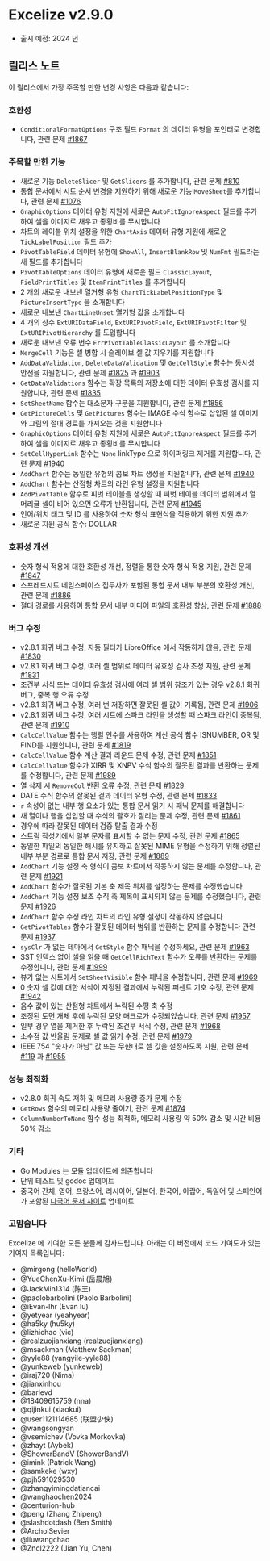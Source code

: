 # Excelize v2.9.0

* 출시 예정: 2024 년

## 릴리스 노트

이 릴리스에서 가장 주목할 만한 변경 사항은 다음과 같습니다:

### 호환성

* `ConditionalFormatOptions` 구조 필드 `Format` 의 데이터 유형을 포인터로 변경합니다, 관련 문제 [#1867](https://github.com/xuri/excelize/issues/1867)

### 주목할 만한 기능

* 새로운 기능 `DeleteSlicer` 및 `GetSlicers` 를 추가합니다, 관련 문제 [#810](https://github.com/xuri/excelize/issues/810)
* 통합 문서에서 시트 순서 변경을 지원하기 위해 새로운 기능 `MoveSheet`를 추가합니다, 관련 문제 [#1076](https://github.com/xuri/excelize/issues/1076)
* `GraphicOptions` 데이터 유형 지원에 새로운 `AutoFitIgnoreAspect` 필드를 추가하여 셀을 이미지로 채우고 종횡비를 무시합니다
* 차트의 레이블 위치 설정을 위한 `ChartAxis` 데이터 유형 지원에 새로운 `TickLabelPosition` 필드 추가
* `PivotTableField` 데이터 유형에 `ShowAll`, `InsertBlankRow` 및 `NumFmt` 필드라는 새 필드를 추가합니다
* `PivotTableOptions` 데이터 유형에 새로운 필드 `ClassicLayout`, `FieldPrintTitles` 및 `ItemPrintTitles` 를 추가합니다
* 2 개의 새로운 내보낸 열거형 유형 `ChartTickLabelPositionType` 및 `PictureInsertType` 을 소개합니다
* 새로운 내보낸 `ChartLineUnset` 열거형 값을 소개합니다
* 4 개의 상수 `ExtURIDataField`, `ExtURIPivotField`, `ExtURIPivotFilter` 및 `ExtURIPivotHierarchy` 를 도입합니다
* 새로운 내보낸 오류 변수 `ErrPivotTableClassicLayout` 를 소개합니다
* `MergeCell` 기능은 셀 병합 시 슬레이브 셀 값 지우기를 지원합니다
* `AddDataValidation`, `DeleteDataValidation` 및 `GetCellStyle` 함수는 동시성 안전을 지원합니다, 관련 문제 [#1825](https://github.com/xuri/excelize/issues/1825) 과 [#1903](https://github.com/xuri/excelize/issues/1903)
* `GetDataValidations` 함수는 확장 목록의 저장소에 대한 데이터 유효성 검사를 지원합니다, 관련 문제 [#1835](https://github.com/xuri/excelize/issues/1835)
* `SetSheetName` 함수는 대소문자 구분을 지원합니다, 관련 문제 [#1856](https://github.com/xuri/excelize/issues/1856)
* `GetPictureCells` 및 `GetPictures` 함수는 IMAGE 수식 함수로 삽입된 셀 이미지와 그림의 절대 경로를 가져오는 것을 지원합니다
* `GraphicOptions` 데이터 유형 지원에 새로운 `AutoFitIgnoreAspect` 필드를 추가하여 셀을 이미지로 채우고 종횡비를 무시합니다
* `SetCellHyperLink` 함수는 `None` linkType 으로 하이퍼링크 제거를 지원합니다, 관련 문제 [#1940](https://github.com/xuri/excelize/issues/1940)
* `AddChart` 함수는 동일한 유형의 콤보 차트 생성을 지원합니다, 관련 문제 [#1940](https://github.com/xuri/excelize/issues/1940)
* `AddChart` 함수는 산점형 차트의 라인 유형 설정을 지원합니다
* `AddPivotTable` 함수로 피벗 테이블을 생성할 때 피벗 테이블 데이터 범위에서 열 머리글 셀이 비어 있으면 오류가 반환됩니다, 관련 문제 [#1945](https://github.com/xuri/excelize/issues/1945)
* 언어/위치 태그 및 ID 를 사용하여 숫자 형식 표현식을 적용하기 위한 지원 추가
* 새로운 지원 공식 함수: DOLLAR

### 호환성 개선

* 숫자 형식 적용에 대한 호환성 개선, 정렬을 통한 숫자 형식 적용 지원, 관련 문제 [#1847](https://github.com/xuri/excelize/issues/1847)
* 스프레드시트 네임스페이스 접두사가 포함된 통합 문서 내부 부분의 호환성 개선, 관련 문제 [#1886](https://github.com/xuri/excelize/issues/1886)
* 절대 경로를 사용하여 통합 문서 내부 미디어 파일의 호환성 향상, 관련 문제 [#1888](https://github.com/xuri/excelize/issues/1888)

### 버그 수정

* v2.8.1 회귀 버그 수정, 자동 필터가 LibreOffice 에서 작동하지 않음, 관련 문제 [#1830](https://github.com/xuri/excelize/issues/1830)
* v2.8.1 회귀 버그 수정, 여러 셀 범위로 데이터 유효성 검사 조정 지원, 관련 문제 [#1831](https://github.com/xuri/excelize/issues/1831)
* 조건부 서식 또는 데이터 유효성 검사에 여러 셀 범위 참조가 있는 경우 v2.8.1 회귀 버그, 중복 행 오류 수정
* v2.8.1 회귀 버그 수정, 여러 번 저장하면 잘못된 셀 값이 기록됨, 관련 문제 [#1906](https://github.com/xuri/excelize/issues/1906)
* v2.8.1 회귀 버그 수정, 여러 시트에 스파크 라인을 생성할 때 스파크 라인이 중복됨, 관련 문제 [#1910](https://github.com/xuri/excelize/issues/1910)
* `CalcCellValue` 함수는 행렬 인수를 사용하여 계산 공식 함수 ISNUMBER, OR 및 FIND를 지원합니다, 관련 문제 [#1819](https://github.com/xuri/excelize/issues/1819)
* `CalcCellValue` 함수 계산 결과 라운드 문제 수정, 관련 문제 [#1851](https://github.com/xuri/excelize/issues/1851)
* `CalcCellValue` 함수가 XIRR 및 XNPV 수식 함수의 잘못된 결과를 반환하는 문제를 수정합니다, 관련 문제 [#1989](https://github.com/xuri/excelize/issues/1989)
* 열 삭제 시 `RemoveCol` 반환 오류 수정, 관련 문제 [#1829](https://github.com/xuri/excelize/issues/1829)
* DATE 수식 함수의 잘못된 결과 데이터 유형 수정, 관련 문제 [#1833](https://github.com/xuri/excelize/issues/1833)
* `r` 속성이 없는 내부 행 요소가 있는 통합 문서 읽기 시 패닉 문제를 해결합니다
* 새 열이나 행을 삽입할 때 수식의 괄호가 잘리는 문제 수정, 관련 문제 [#1861](https://github.com/xuri/excelize/issues/1861)
* 경우에 따라 잘못된 데이터 검증 탈출 결과 수정
* 스트림 작성기에서 일부 문자를 표시할 수 없는 문제 수정, 관련 문제 [#1865](https://github.com/xuri/excelize/issues/1865)
* 동일한 파일의 동일한 해시를 유지하고 잘못된 MIME 유형을 수정하기 위해 정렬된 내부 부분 경로로 통합 문서 저장, 관련 문제 [#1889](https://github.com/xuri/excelize/issues/1889)
* `AddChart` 기능 설정 축 형식이 콤보 차트에서 작동하지 않는 문제를 수정합니다, 관련 문제 [#1921](https://github.com/xuri/excelize/issues/1921)
* `AddChart` 함수가 잘못된 기본 축 제목 위치를 설정하는 문제를 수정했습니다
* `AddChart` 기능 설정 보조 수직 축 제목이 표시되지 않는 문제를 수정했습니다, 관련 문제 [#1926](https://github.com/xuri/excelize/issues/1926)
* `AddChart` 함수 수정 라인 차트의 라인 유형 설정이 작동하지 않습니다
* `GetPivotTables` 함수가 잘못된 데이터 범위를 반환하는 문제를 수정합니다 관련 문제 [#1937](https://github.com/xuri/excelize/issues/1937)
* `sysClr` 가 없는 테마에서 `GetStyle` 함수 패닉을 수정하세요, 관련 문제 [#1963](https://github.com/xuri/excelize/issues/1963)
* SST 인덱스 없이 셀을 읽을 때 `GetCellRichText` 함수가 오류를 반환하는 문제를 수정합니다, 관련 문제 [#1999](https://github.com/xuri/excelize/issues/1999)
* 뷰가 없는 시트에서 `SetSheetVisible` 함수 패닉을 수정합니다, 관련 문제 [#1969](https://github.com/xuri/excelize/issues/1969)
* 0 숫자 셀 값에 대한 서식이 지정된 결과에서 누락된 퍼센트 기호 수정, 관련 문제 [#1942](https://github.com/xuri/excelize/issues/1942)
* 음수 값이 있는 산점형 차트에서 누락된 수평 축 수정
* 조정된 도면 개체 후에 누락된 모양 매크로가 수정되었습니다, 관련 문제 [#1957](https://github.com/xuri/excelize/issues/1957)
* 일부 경우 열을 제거한 후 누락된 조건부 서식 수정, 관련 문제 [#1968](https://github.com/xuri/excelize/issues/1968)
* 소수점 값 반올림 문제로 셀 값 읽기 수정, 관련 문제 [#1979](https://github.com/xuri/excelize/issues/1979)
* IEEE 754 "숫자가 아님" 값 또는 무한대로 셀 값을 설정하도록 지원, 관련 문제 [#119](https://github.com/xuri/excelize/issues/119) 과 [#1955](https://github.com/xuri/excelize/issues/1955)

### 성능 최적화

* v2.8.0 회귀 속도 저하 및 메모리 사용량 증가 문제 수정
* `GetRows` 함수의 메모리 사용량 줄이기, 관련 문제 [#1874](https://github.com/xuri/excelize/issues/1874)
* `ColumnNumberToName` 함수 성능 최적화, 메모리 사용량 약 50% 감소 및 시간 비용 50% 감소

### 기타

* Go Modules 는 모듈 업데이트에 의존합니다
* 단위 테스트 및 godoc 업데이트
* 중국어 간체, 영어, 프랑스어, 러시아어, 일본어, 한국어, 아랍어, 독일어 및 스페인어가 포함된 [다국어 문서 사이트](https://xuri.me/excelize) 업데이트

### 고맙습니다

Excelize 에 기여한 모든 분들께 감사드립니다. 아래는 이 버전에서 코드 기여도가 있는 기여자 목록입니다:

* @mirgong (helloWorld)
* @YueChenXu-Kimi (岳晨旭)
* @JackMin1314 (陈王)
* @paolobarbolini (Paolo Barbolini)
* @iEvan-lhr (Evan lu)
* @yetyear (yeahyear)
* @ha5ky (hu5ky)
* @lizhichao (vic)
* @realzuojianxiang (realzuojianxiang)
* @msackman (Matthew Sackman)
* @yyle88 (yangyile-yyle88)
* @yunkeweb (yunkeweb)
* @iraj720 (Nima)
* @jianxinhou
* @barlevd
* @18409615759 (nna)
* @qijinkui (xiaokui)
* @user1121114685 (联盟少侠)
* @wangsongyan
* @vsemichev (Vovka Morkovka)
* @zhayt (Aybek)
* @ShowerBandV (ShowerBandV)
* @imink (Patrick Wang)
* @samkeke (wxy)
* @pjh591029530
* @zhangyimingdatiancai
* @wanghaochen2024
* @centurion-hub
* @peng (Zhang Zhipeng)
* @slashdotdash (Ben Smith)
* @ArcholSevier
* @liuwangchao
* @Zncl2222 (Jian Yu, Chen)
